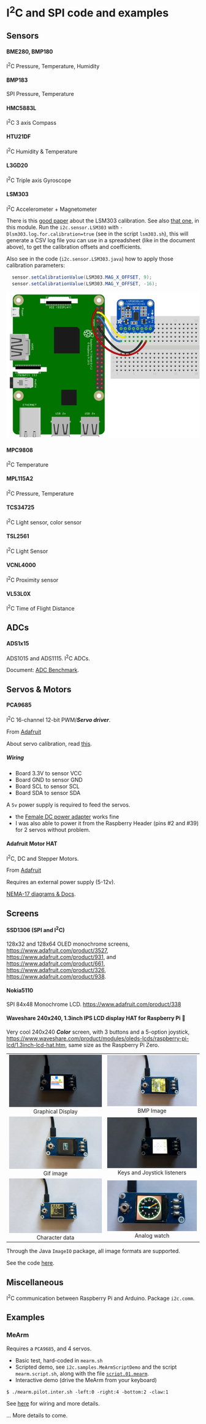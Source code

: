# I<sup>2</sup>C and SPI code and examples

## Sensors

#### BME280, BMP180
I<sup>2</sup>C Pressure, Temperature, Humidity

#### BMP183
SPI Pressure, Temperature

#### HMC5883L
I<sup>2</sup>C 3 axis Compass

#### HTU21DF
I<sup>2</sup>C Humidity & Temperature

#### L3GD20
I<sup>2</sup>C Triple axis Gyroscope

#### LSM303
I<sup>2</sup>C Accelerometer + Magnetometer

There is this [good paper](https://github.com/praneshkmr/node-lsm303/wiki/Understanding-the-calibration-of-the-LSM303-magnetometer-(compass)) about the LSM303 calibration.
See also [that one](./lsm303.calibration/README.md), in this module.
Run the `i2c.sensor.LSM303` with `-Dlsm303.log.for.calibration=true` (see in the script `lsm303.sh`), this will generate a CSV log file you can use in a spreadsheet (like in the document above),
to get the calibration offsets and coefficients.

Also see in the code (`i2c.sensor.LSM303.java`) how to apply those calibration parameters:
```java
  sensor.setCalibrationValue(LSM303.MAG_X_OFFSET, 9);
  sensor.setCalibrationValue(LSM303.MAG_Y_OFFSET, -16);
```
![Wiring](./img/lsm303.png)

#### MPC9808
I<sup>2</sup>C Temperature

#### MPL115A2
I<sup>2</sup>C Pressure, Temperature

#### TCS34725
I<sup>2</sup>C Light sensor, color sensor

#### TSL2561
I<sup>2</sup>C Light Sensor

#### VCNL4000
I<sup>2</sup>C Proximity sensor

#### VL53L0X
I<sup>2</sup>C Time of Flight Distance

## ADCs

#### ADS1x15
ADS1015 and ADS1115. I<sup>2</sup>C ADCs.

Document: [ADC Benchmark](https://github.com/OlivierLD/raspberry-coffee/blob/master/ADC-benchmark/README.md).

## Servos & Motors

#### PCA9685
I<sup>2</sup>C 16-channel 12-bit PWM/_**Servo driver**_.

From [Adafruit](https://www.adafruit.com/product/815)

About servo calibration, read [this](./PWM.md).

##### Wiring
- Board 3.3V to sensor VCC
- Board GND to sensor GND
- Board SCL to sensor SCL
- Board SDA to sensor SDA

A `5v` power supply is required to feed the servos. 
- the [Female DC power adapter](http://adafru.it/368) works fine
- I was also able to power it from the Raspberry Header (pins #2 and #39) for 2 servos without problem.


#### Adafruit Motor HAT
I<sup>2</sup>C, DC and Stepper Motors.

From [Adafruit](https://www.adafruit.com/product/2348)

Requires an external power supply (5-12v).

[NEMA-17 diagrams & Docs](https://www.circuitspecialists.com/nema_17_stepper_motor_42bygh4807.html). 

## Screens

#### SSD1306 (SPI and I<sup>2</sup>C)
128x32 and 128x64 OLED monochrome screens, https://www.adafruit.com/product/3527, https://www.adafruit.com/product/931, and https://www.adafruit.com/product/661,
https://www.adafruit.com/product/326, https://www.adafruit.com/product/938.

#### Nokia5110
SPI 84x48 Monochrome LCD. https://www.adafruit.com/product/338

#### Waveshare 240x240, 1.3inch IPS LCD display HAT for Raspberry Pi 🌊
Very cool 240x240 _**Color**_ screen, with 3 buttons and a 5-option joystick, https://www.waveshare.com/product/modules/oleds-lcds/raspberry-pi-lcd/1.3inch-lcd-hat.htm,
same size as the Raspberry Pi Zero.

|    |    |
|:--:|:--:|
| ![Grahical display](./img/01.ws.jpg) <br/> Graphical Display | ![BMP Image](./img/02.ws.jpg) <br/> BMP Image |
| ![Gif image](./img/03.ws.jpg) <br/> Gif image | ![Keys and Joystick](./img/04.ws.jpg) <br/> Keys and Joystick listeners |
| ![Character data](./img/05.ws.jpg) <br/> Character data | ![Analog watch](./img/06.ws.jpg) <br/> Analog watch |

Through the Java `ImageIO` package, all image formats are supported.

See the code [here](https://github.com/OlivierLD/raspberry-coffee/tree/master/I2C.SPI/src/spi/lcd/waveshare).

## Miscellaneous
I<sup>2</sup>C communication between Raspberry Pi and Arduino.
Package `i2c.comm`.

## Examples
### MeArm
Requires a `PCA9685`, and 4 servos.

- Basic test, hard-coded in `mearm.sh`
- Scripted demo, see `i2c.samples.MeArmScriptDemo` and the script `mearm.script.sh`, along with the file [`script.01.mearm`](./script.01.mearm).
- Interactive demo (drive the MeArm from your keyboard)
```
$ ./mearm.pilot.inter.sh -left:0 -right:4 -bottom:2 -claw:1
```

See [here](https://github.com/OlivierLD/raspberry-coffee/tree/master/Processing#mearm-gui) for wiring and more details.

... More details to come.


